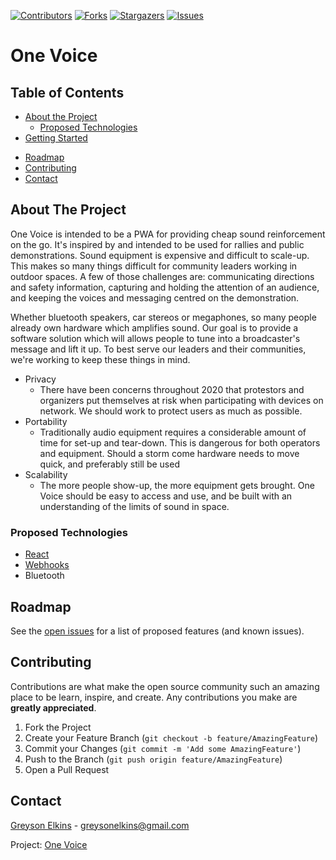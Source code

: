 [![Contributors][contributors-shield]][contributors-url]
[![Forks][forks-shield]][forks-url]
[![Stargazers][stars-shield]][stars-url]
[![Issues][issues-shield]][issues-url]

# One Voice


## Table of Contents

* [About the Project](#about-the-project)
  * [Proposed Technologies](#proposed-technologies)
* [Getting Started](#getting-started)
<!-- * [Prerequisites](#prerequisites) -->
<!-- * [Installation](#installation) -->
<!-- * [Usage](#usage) -->
* [Roadmap](#roadmap)
* [Contributing](#contributing)
* [Contact](#contact)

## About The Project

One Voice is intended to be a PWA for providing cheap sound reinforcement on the go. It's inspired by and intended to be used for rallies and public demonstrations. Sound equipment is expensive and difficult to scale-up. This makes so many things difficult for community leaders working in outdoor spaces. A few of those challenges are: communicating directions and safety information, capturing and holding the attention of an audience, and keeping the voices and messaging centred on the demonstration.

Whether bluetooth speakers, car stereos or megaphones, so many people already own hardware which amplifies sound. Our goal is to provide a software solution which will allows people to tune into a broadcaster's message and lift it up. To best serve our leaders and their communities, we're working to keep these things in mind.

* Privacy
  * There have been concerns throughout 2020 that protestors and organizers put themselves at risk when participating with devices on network. We should work to protect users as much as possible.
* Portability
  * Traditionally audio equipment requires a considerable amount of time for set-up and tear-down. This is dangerous for both operators and equipment. Should a storm come hardware needs to move quick, and preferably still be used
* Scalability 
  * The more people show-up, the more equipment gets brought. One Voice should be easy to access and use, and be built with an understanding of the limits of sound in space.

### Proposed Technologies
* [React](https://reactjs.org/)
* [Webhooks](https://developer.github.com/webhooks/)
* Bluetooth

<!-- GETTING STARTED -->
<!-- ## Getting Started

To get a local copy up and running follow these simple example steps. -->

<!-- ### Prerequisites

This is an example of how to list things you need to use the software and how to install them.
* npm
```sh
npm install npm@latest -g
```

### Installation

1. Clone the repo
```sh
git clone git@github.com:HireUp-Turing/HireUp_frontend.git
```
2. Install NPM packages
```sh
npm install
```
3. Run the app!
```sh
npm run dev
```
4. Go to `localhost:3000` in your browser

### Backend
This app works with a custom built API. For more information on how to use it locally, or about its endpoints, visit [hire-up_backend](https://github.com/HireUp-Turing/HireUp_backend)

<!-- USAGE EXAMPLES -->
<!-- ## Usage
The current version of HireUp is a demo and login features have not yet been implemented. To use the site as an applicant, you must create a new profile.

### Search for and message users:
 <img src="./public/images/search.gif" alt="search-for-and-message-users" />

### Sign up as an applicant:
 <img src="./public/images/make-profile.gif" alt="search-for-and-message-users" />

### View your messages as an applicant:
 <img src="./public/images/messages.gif" alt="search-for-and-message-users" /> --> 

<!-- ROADMAP -->
## Roadmap

See the [open issues](https://github.com/GreysonElkins/one-voice/issues) for a list of proposed features (and known issues).

<!-- CONTRIBUTING -->
## Contributing

Contributions are what make the open source community such an amazing place to be learn, inspire, and create. Any contributions you make are **greatly appreciated**.

1. Fork the Project
2. Create your Feature Branch (`git checkout -b feature/AmazingFeature`)
3. Commit your Changes (`git commit -m 'Add some AmazingFeature'`)
4. Push to the Branch (`git push origin feature/AmazingFeature`)
5. Open a Pull Request

<!-- CONTACT -->
## Contact

[Greyson Elkins](https://www.linkedin.com/in/greyson-elkins/) - greysonelkins@gmail.com  

Project: [One Voice](https://github.com/GreysonElkins/one-voice)

<!-- MARKDOWN LINKS & IMAGES -->
<!-- https://www.markdownguide.org/basic-syntax/#reference-style-links -->
[contributors-shield]: https://img.shields.io/github/contributors/GreysonElkins/one-voice.svg?style=flat-square
[contributors-url]: https://github.com/GreysonElkins/one-voice/graphs/contributors
[forks-shield]: https://img.shields.io/github/forks/GreysonElkins/one-voice.svg?style=flat-square
[forks-url]: https://github.com/GreysonElkins/one-voice/network/members
[stars-shield]: https://img.shields.io/github/stars/GreysonElkins/one-voice.svg?style=flat-square
[stars-url]: https://github.com/GreysonElkins/one-voice/stargazers
[issues-shield]: https://img.shields.io/github/issues/GreysonElkins/one-voice.svg?style=flat-square
[issues-url]: https://github.com/GreysonElkins/one-voice/issues
[license-shield]: https://img.shields.io/github/license/GreysonElkins/one-voice.svg?style=flat-square

